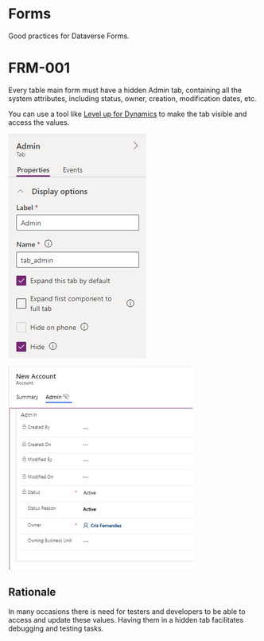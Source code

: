 # Forms

Good practices for Dataverse Forms. 

# FRM-001

Every table main form must have a hidden Admin tab, containing all the system attributes, including status, owner, creation, modification dates, etc.

You can use a tool like [Level up for Dynamics](https://github.com/rajyraman/Levelup-for-Dynamics-CRM) to make the tab visible and access the values. 

![hidden-admin](/img/frm-001-hidden-admin.png)

![hidden-admin](/img/frm-001-hidden-admin-2.png)

## Rationale

In many occasions there is need for testers and developers to be able to access and update these values. Having them in a hidden tab facilitates debugging and testing tasks.

